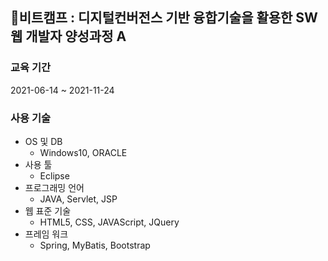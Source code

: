 ## 🐥비트캠프 : 디지털컨버전스 기반 융합기술을 활용한 SW 웹 개발자 양성과정 A
### 교육 기간
2021-06-14 ~ 2021-11-24
### 사용 기술
* OS 및 DB
  * Windows10, ORACLE
* 사용 툴
  * Eclipse
* 프로그래밍 언어
  * JAVA, Servlet, JSP
* 웹 표준 기술
  * HTML5, CSS, JAVAScript, JQuery
* 프레임 워크
  *  Spring, MyBatis, Bootstrap
